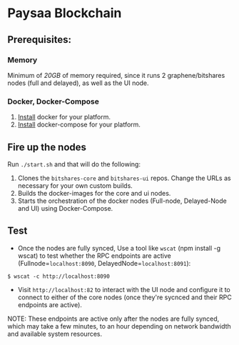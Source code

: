 # Paysaa Blockchain

## Prerequisites:

### Memory
Minimum of *20GB* of memory required, since it runs 2 graphene/bitshares nodes (full and delayed), as well as the UI node.

### Docker, Docker-Compose

1. [Install](https://docs.docker.com/install/linux/docker-ce/ubuntu/) docker for your platform.
2. [Install](https://docs.docker.com/compose/install/) docker-compose for your platform.

## Fire up the nodes

Run `./start.sh` and that will do the following:
1. Clones the `bitshares-core` and `bitshares-ui` repos. Change the URLs as necessary for your own custom builds.
2. Builds the docker-images for the core and ui nodes.
3. Starts the orchestration of the docker nodes (Full-node, Delayed-Node and UI) using Docker-Compose.

## Test
* Once the nodes are fully synced, Use a tool like `wscat` (npm install -g wscat) to test whether the RPC endpoints are active (Fullnode=`localhost:8090`, DelayedNode=`localhost:8091`):
```
$ wscat -c http://localhost:8090
```
* Visit `http://localhost:82` to interact with the UI node and configure it to connect to either of the core nodes (once they're sycnced and their RPC endpoints are active).

NOTE: These endpoints are active only after the nodes are fully synced, which may take a few minutes, to an hour depending on network bandwidth and available system resources.
